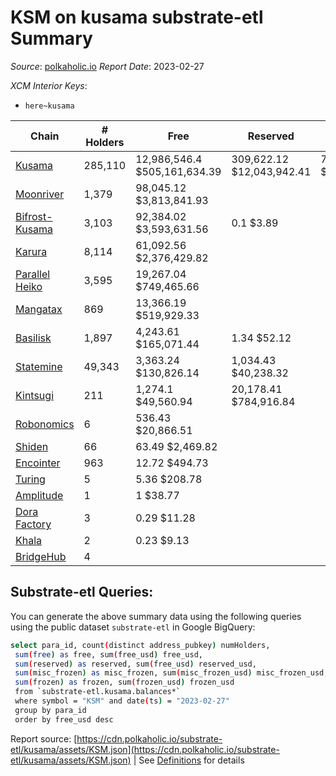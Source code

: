 # KSM on kusama substrate-etl Summary

_Source_: [polkaholic.io](https://polkaholic.io) *Report Date*: 2023-02-27


*XCM Interior Keys*:
* `here~kusama`


| Chain | # Holders | Free | Reserved | Misc Frozen | Frozen | Price | AssetID |
| ----- | --------- | ---- | -------- | ----------- | ------ | ----- | ------- |
| [Kusama](/kusama/0-kusama) | 285,110 | 12,986,546.4 $505,161,634.39 | 309,622.12 $12,043,942.41 | 7,754,221.89  $301,630,262.52 | 7,404,584.05 $288,029,755.16 | $38.90 | `{"Token":"KSM"}` |
| [Moonriver](/kusama/2023-moonriver) | 1,379 | 98,045.12 $3,813,841.93 |   |    |   | $38.90 | `{"Token":"42259045809535163221576417993425387648"}` |
| [Bifrost-Kusama](/kusama/2001-bifrost-ksm) | 3,103 | 92,384.02 $3,593,631.56 | 0.1 $3.89 |    |   | $38.90 | `{"Token":"KSM"}` |
| [Karura](/kusama/2000-karura) | 8,114 | 61,092.56 $2,376,429.82 |   |    |   | $38.90 | `{"Token":"KSM"}` |
| [Parallel Heiko](/kusama/2085-parallel-heiko) | 3,595 | 19,267.04 $749,465.66 |   |    |   | $38.90 | `{"Token":"100"}` |
| [Mangatax](/kusama/2110-mangatax) | 869 | 13,366.19 $519,929.33 |   |    |   | $38.90 | `{"Token":"4"}` |
| [Basilisk](/kusama/2090-basilisk) | 1,897 | 4,243.61 $165,071.44 | 1.34 $52.12 |    |   | $38.90 | `{"Token":"1"}` |
| [Statemine](/kusama/1000-statemine) | 49,343 | 3,363.24 $130,826.14 | 1,034.43 $40,238.32 |    |   | $38.90 | `{"Token":"KSM"}` |
| [Kintsugi](/kusama/2092-kintsugi) | 211 | 1,274.1 $49,560.94 | 20,178.41 $784,916.84 |    |   | $38.90 | `{"Token":"KSM"}` |
| [Robonomics](/kusama/2048-robonomics) | 6 | 536.43 $20,866.51 |   |    |   | $38.90 | `{"Token":"4294967295"}` |
| [Shiden](/kusama/2007-shiden) | 66 | 63.49 $2,469.82 |   |    |   | $38.90 | `{"Token":"340282366920938463463374607431768211455"}` |
| [Encointer](/kusama/1001-encointer) | 963 | 12.72 $494.73 |   |    |   | $38.90 | `{"Token":"KSM"}` |
| [Turing](/kusama/2114-turing) | 5 | 5.36 $208.78 |   |    |   | $38.96 | `{"Token":"1"}` |
| [Amplitude](/kusama/2124-amplitude) | 1 | 1 $38.77 |   |    |   | $38.90 | `{"XCM":"KSM"}` |
| [Dora Factory](/kusama/2115-dorafactory) | 3 | 0.29 $11.28 |   |    |   | $38.90 | `{"Token":"KSM"}` |
| [Khala](/kusama/2004-khala) | 2 | 0.23 $9.13 |   |    |   | $38.90 | `{"Token":"0"}` |
| [BridgeHub](/kusama/1002-bridgehub) | 4 |   |   |    |   |  | `{"Token":"KSM"}` |

## Substrate-etl Queries:
You can generate the above summary data using the following queries using the public dataset `substrate-etl` in Google BigQuery:
```bash
select para_id, count(distinct address_pubkey) numHolders, 
 sum(free) as free, sum(free_usd) free_usd,
 sum(reserved) as reserved, sum(free_usd) reserved_usd,
 sum(misc_frozen) as misc_frozen, sum(misc_frozen_usd) misc_frozen_usd,
 sum(frozen) as frozen, sum(frozen_usd) frozen_usd
 from `substrate-etl.kusama.balances*` 
 where symbol = "KSM" and date(ts) = "2023-02-27"
 group by para_id
 order by free_usd desc
```


Report source: [https://cdn.polkaholic.io/substrate-etl/kusama/assets/KSM.json](https://cdn.polkaholic.io/substrate-etl/kusama/assets/KSM.json) | See [Definitions](/DEFINITIONS.md) for details
